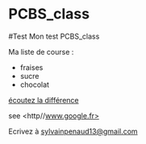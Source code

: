 # PCBS_class

#Test
Mon test PCBS_class

Ma liste de course :
* fraises
* sucre
* chocolat

[écoutez la différence](http://franceculture.fr)

see <http//www.google.fr>

Ecrivez à <sylvainpenaud13@gmail.com>
